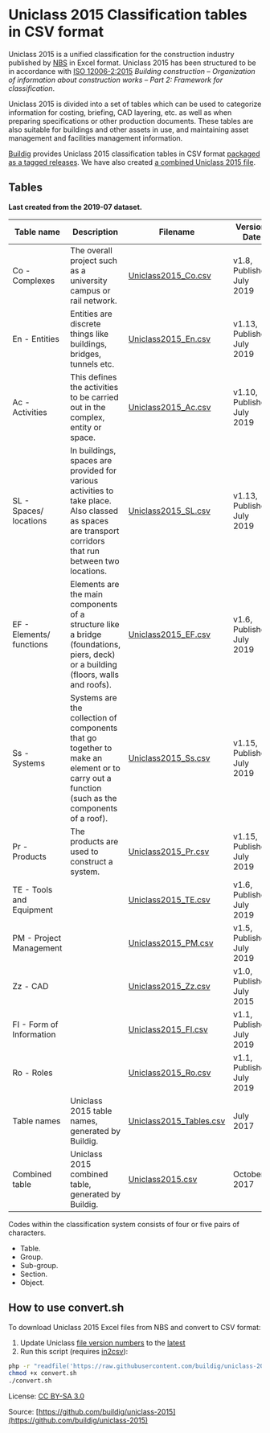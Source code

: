 # Uniclass 2015 Classification tables in CSV format

Uniclass 2015 is a unified classification for the construction industry published by [NBS](https://toolkit.thenbs.com/articles/classification) in Excel format. Uniclass 2015 has been structured to be in accordance with [ISO 12006-2:2015](https://www.iso.org/standard/61753.html) *Building construction – Organization of information about construction works – Part 2: Framework for classification*.

Uniclass 2015 is divided into a set of tables which can be used to categorize information for costing, briefing, CAD layering, etc. as well as when preparing specifications or other production documents. These tables are also suitable for buildings and other assets in use, and maintaining asset management and facilities management information.

[Buildig](http://buildig.com/) provides Uniclass 2015 classification tables in CSV format [packaged as a tagged releases](https://github.com/buildig/uniclass-2015/releases). We have also created [a combined Uniclass 2015 file](Uniclass2015.csv).

## Tables

**Last created from the 2019-07 dataset.**

Table name | Description | Filename | Version, Date
--- | --- | --- | ---
Co - Complexes | The overall project such as a university campus or rail network. | [Uniclass2015_Co.csv](Uniclass2015_Co.csv) | v1.8, Published July 2019
En - Entities | Entities are discrete things like buildings, bridges, tunnels etc. | [Uniclass2015_En.csv](Uniclass2015_En.csv) | v1.13, Published July 2019
Ac - Activities | This defines the activities to be carried out in the complex, entity or space. | [Uniclass2015_Ac.csv](Uniclass2015_Ac.csv) | v1.10, Published July 2019
SL - Spaces/ locations | In buildings, spaces are provided for various activities to take place. Also classed as spaces are transport corridors that run between two locations. | [Uniclass2015_SL.csv](Uniclass2015_SL.csv) | v1.13, Published July 2019
EF - Elements/ functions | Elements are the main components of a structure like a bridge (foundations, piers, deck) or a building (floors, walls and roofs). | [Uniclass2015_EF.csv](Uniclass2015_EF.csv) | v1.6, Published July 2019
Ss - Systems | Systems are the collection of components that go together to make an element or to carry out a function (such as the components of a roof). | [Uniclass2015_Ss.csv](Uniclass2015_Ss.csv) | v1.15, Published July 2019
Pr - Products | The products are used to construct a system. | [Uniclass2015_Pr.csv](Uniclass2015_Pr.csv) | v1.15, Published July 2019
TE - Tools and Equipment |  | [Uniclass2015_TE.csv](Uniclass2015_TE.csv) | v1.6, Published July 2019
PM - Project Management |  | [Uniclass2015_PM.csv](Uniclass2015_PM.csv) | v1.5, Published July 2019
Zz - CAD |  | [Uniclass2015_Zz.csv](Uniclass2015_Zz.csv) | v1.0, Published July 2015
FI - Form of Information |  | [Uniclass2015_FI.csv](Uniclass2015_FI.csv) | v1.1, Published July 2019
Ro - Roles |  | [Uniclass2015_Ro.csv](Uniclass2015_Ro.csv) | v1.1, Published July 2019
Table names | Uniclass 2015 table names, generated by Buildig. | [Uniclass2015_Tables.csv](Uniclass2015_Tables.csv) | July 2017
Combined table | Uniclass 2015 combined table, generated by Buildig. | [Uniclass2015.csv](Uniclass2015.csv) | October 2017

Codes within the classification system consists of four or five pairs of characters.

- Table.
- Group.
- Sub-group.
- Section.
- Object.

## How to use convert.sh

To download Uniclass 2015 Excel files from NBS and convert to CSV format:

1. Update Uniclass [file version numbers](/convert.sh#L11-L21) to the [latest](https://toolkit.thenbs.com/articles/classification#classificationtables)
2. Run this script (requires [in2csv](https://csvkit.readthedocs.io/en/1.0.3/scripts/in2csv.html)):

```sh
php -r "readfile('https://raw.githubusercontent.com/buildig/uniclass-2015/master/convert.sh');" > convert.sh
chmod +x convert.sh
./convert.sh
```

License: [CC BY-SA 3.0](https://creativecommons.org/licenses/by-sa/3.0/)

Source: [https://github.com/buildig/uniclass-2015](https://github.com/buildig/uniclass-2015)
